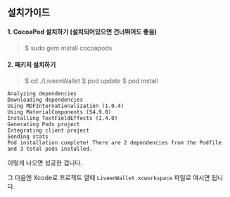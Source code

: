 ## 설치가이드
#### 1. CocoaPod 설치하기 (설치되어있으면 건너뛰어도 좋음)
> $ sudo gem install cocoapods

#### 2. 패키지 설치하기
> $ cd ./LiveenWallet
> $ pod update
> $ pod install

```
Analyzing dependencies
Downloading dependencies
Using MDFInternationalization (1.0.4)
Using MaterialComponents (54.9.0)
Installing TextFieldEffects (1.4.0)
Generating Pods project
Integrating client project
Sending stats
Pod installation complete! There are 2 dependencies from the Podfile and 3 total pods installed.
```

이렇게 나오면 성공한 겁니다.

그 다음엔 Xcode로 프로젝트 열때 `LiveenWallet.xcworkspace` 파일로 여시면 됩니다.
